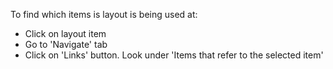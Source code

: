 To find which items is layout is being used at:
- Click on layout item
- Go to 'Navigate' tab
- Click on 'Links' button. Look under 'Items that refer to the selected item'
